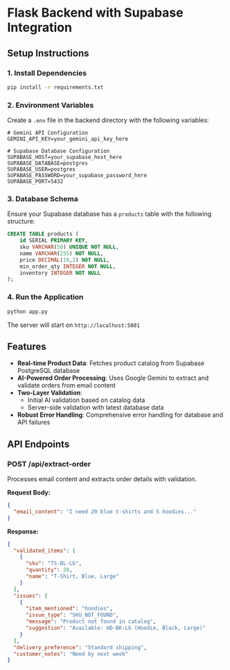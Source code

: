 # Flask Backend with Supabase Integration

## Setup Instructions

### 1. Install Dependencies
```bash
pip install -r requirements.txt
```

### 2. Environment Variables
Create a `.env` file in the backend directory with the following variables:

```
# Gemini API Configuration
GEMINI_API_KEY=your_gemini_api_key_here

# Supabase Database Configuration
SUPABASE_HOST=your_supabase_host_here
SUPABASE_DATABASE=postgres
SUPABASE_USER=postgres
SUPABASE_PASSWORD=your_supabase_password_here
SUPABASE_PORT=5432
```

### 3. Database Schema
Ensure your Supabase database has a `products` table with the following structure:

```sql
CREATE TABLE products (
    id SERIAL PRIMARY KEY,
    sku VARCHAR(50) UNIQUE NOT NULL,
    name VARCHAR(255) NOT NULL,
    price DECIMAL(10,2) NOT NULL,
    min_order_qty INTEGER NOT NULL,
    inventory INTEGER NOT NULL
);
```

### 4. Run the Application
```bash
python app.py
```

The server will start on `http://localhost:5001`

## Features

- **Real-time Product Data**: Fetches product catalog from Supabase PostgreSQL database
- **AI-Powered Order Processing**: Uses Google Gemini to extract and validate orders from email content
- **Two-Layer Validation**: 
  - Initial AI validation based on catalog data
  - Server-side validation with latest database data
- **Robust Error Handling**: Comprehensive error handling for database and API failures

## API Endpoints

### POST /api/extract-order
Processes email content and extracts order details with validation.

**Request Body:**
```json
{
  "email_content": "I need 20 blue t-shirts and 5 hoodies..."
}
```

**Response:**
```json
{
  "validated_items": [
    {
      "sku": "TS-BL-LG",
      "quantity": 20,
      "name": "T-Shirt, Blue, Large"
    }
  ],
  "issues": [
    {
      "item_mentioned": "hoodies",
      "issue_type": "SKU_NOT_FOUND",
      "message": "Product not found in catalog",
      "suggestion": "Available: HD-BK-LG (Hoodie, Black, Large)"
    }
  ],
  "delivery_preference": "Standard shipping",
  "customer_notes": "Need by next week"
}
``` 